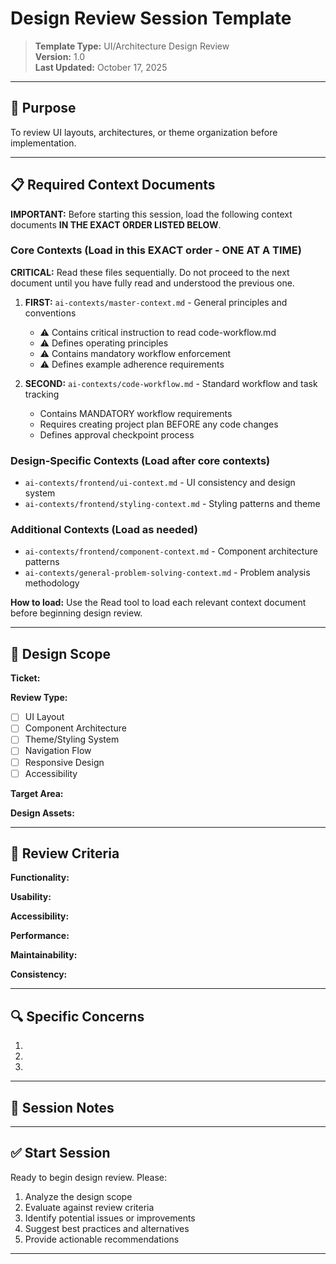 # Design Review Session Template

> **Template Type:** UI/Architecture Design Review  
> **Version:** 1.0  
> **Last Updated:** October 17, 2025

---

## 🎯 Purpose

To review UI layouts, architectures, or theme organization before implementation.

---

## 📋 Required Context Documents

**IMPORTANT:** Before starting this session, load the following context documents **IN THE EXACT ORDER LISTED BELOW**.

### Core Contexts (Load in this EXACT order - ONE AT A TIME)

**CRITICAL:** Read these files sequentially. Do not proceed to the next document until you have fully read and understood the previous one.

1. **FIRST:** `ai-contexts/master-context.md` - General principles and conventions
   - ⚠️ Contains critical instruction to read code-workflow.md
   - ⚠️ Defines operating principles
   - ⚠️ Contains mandatory workflow enforcement
   - ⚠️ Defines example adherence requirements

2. **SECOND:** `ai-contexts/code-workflow.md` - Standard workflow and task tracking
   - Contains MANDATORY workflow requirements
   - Requires creating project plan BEFORE any code changes
   - Defines approval checkpoint process

### Design-Specific Contexts (Load after core contexts)

- `ai-contexts/frontend/ui-context.md` - UI consistency and design system
- `ai-contexts/frontend/styling-context.md` - Styling patterns and theme

### Additional Contexts (Load as needed)

- `ai-contexts/frontend/component-context.md` - Component architecture patterns
- `ai-contexts/general-problem-solving-context.md` - Problem analysis methodology

**How to load:** Use the Read tool to load each relevant context document before beginning design review.

---

## 🎨 Design Scope

<!-- Define what's being reviewed -->

**Ticket:** <!-- e.g., HPP-1234, or NOTKT if no ticket -->

**Review Type:**

- [ ] UI Layout
- [ ] Component Architecture
- [ ] Theme/Styling System
- [ ] Navigation Flow
- [ ] Responsive Design
- [ ] Accessibility

**Target Area:**

**Design Assets:**

<!-- Link to Figma, screenshots, mockups, etc. -->

---

## 📐 Review Criteria

<!-- What aspects need evaluation -->

**Functionality:**

**Usability:**

**Accessibility:**

**Performance:**

**Maintainability:**

**Consistency:**

---

## 🔍 Specific Concerns

<!-- List any particular areas of concern or questions -->

1.
2.
3.

---

## 📝 Session Notes

<!-- Add any additional context, constraints, or references -->

---

## ✅ Start Session

Ready to begin design review. Please:

1. Analyze the design scope
2. Evaluate against review criteria
3. Identify potential issues or improvements
4. Suggest best practices and alternatives
5. Provide actionable recommendations

---
